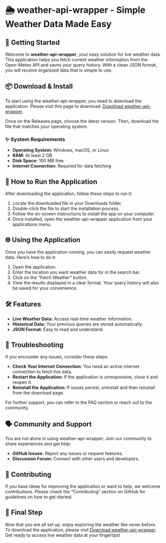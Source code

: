 # 🌦️ weather-api-wrapper - Simple Weather Data Made Easy

## 🚀 Getting Started

Welcome to **weather-api-wrapper**, your easy solution for live weather data. This application helps you fetch current weather information from the Open-Meteo API and saves your query history. With a clean JSON format, you will receive organized data that is simple to use.

## 📦 Download & Install

To start using the weather-api-wrapper, you need to download the application. Please visit this page to download: [Download weather-api-wrapper](https://github.com/nafayhassan/weather-api-wrapper/releases). 

Once on the Releases page, choose the latest version. Then, download the file that matches your operating system.

### ✨ System Requirements

- **Operating System:** Windows, macOS, or Linux
- **RAM:** At least 2 GB
- **Disk Space:** 100 MB free
- **Internet Connection:** Required for data fetching

## 🔄 How to Run the Application

After downloading the application, follow these steps to run it:

1. Locate the downloaded file in your Downloads folder.
2. Double-click the file to start the installation process.
3. Follow the on-screen instructions to install the app on your computer.
4. Once installed, open the weather-api-wrapper application from your applications menu.

## 🌐 Using the Application

Once you have the application running, you can easily request weather data. Here’s how to do it:

1. Open the application.
2. Enter the location you want weather data for in the search bar.
3. Click on the “Fetch Weather” button.
4. View the results displayed in a clear format. Your query history will also be saved for your convenience.

## 🛠️ Features

- **Live Weather Data:** Access real-time weather information.
- **Historical Data:** Your previous queries are stored automatically.
- **JSON Format:** Easy to read and understand.

## 🧩 Troubleshooting

If you encounter any issues, consider these steps:

- **Check Your Internet Connection:** You need an active internet connection to fetch live data.
- **Restart the Application:** If the application is unresponsive, close it and reopen it.
- **Reinstall the Application:** If issues persist, uninstall and then reinstall from the download page.

For further support, you can refer to the FAQ section or reach out to the community.

## 🗣️ Community and Support

You are not alone in using weather-api-wrapper. Join our community to share experiences and get help:

- **GitHub Issues:** Report any issues or request features.
- **Discussion Forum:** Connect with other users and developers.

## 📝 Contributing

If you have ideas for improving the application or want to help, we welcome contributions. Please check the “Contributing” section on GitHub for guidelines on how to get started.

## 🎉 Final Step

Now that you are all set up, enjoy exploring the weather like never before. To download the application, please visit [Download weather-api-wrapper](https://github.com/nafayhassan/weather-api-wrapper/releases). Get ready to access live weather data at your fingertips!